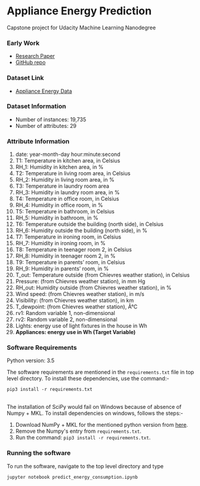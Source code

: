 
# Appliance Energy Prediction

Capstone project for Udacity Machine Learning Nanodegree

### Early Work

* [Research Paper](http://dx.doi.org/10.1016/j.enbuild.2017.01.083)           <br>
* [GitHub repo](https://github.com/LuisM78/Appliances-energy-prediction-data)

### Dataset Link

* [Appliance Energy Data](http://archive.ics.uci.edu/ml/datasets/Appliances+energy+prediction)

### Dataset Information

* Number of instances: 19,735
* Number of attributes: 29

### Attribute Information

1. date: year-month-day hour:minute:second 
2. T1: Temperature in kitchen area, in Celsius  
3. RH_1: Humidity in kitchen area, in %  
4. T2: Temperature in living room area, in Celsius  
5. RH_2: Humidity in living room area, in %  
6. T3: Temperature in laundry room area  
7. RH_3: Humidity in laundry room area, in %  
8. T4: Temperature in office room, in Celsius  
9. RH_4: Humidity in office room, in %  
10. T5: Temperature in bathroom, in Celsius  
11. RH_5: Humidity in bathroom, in %  
12. T6: Temperature outside the building (north side), in Celsius  
13. RH_6: Humidity outside the building (north side), in %  
14. T7: Temperature in ironing room, in Celsius  
15. RH_7: Humidity in ironing room, in %  
16. T8: Temperature in teenager room 2, in Celsius  
17. RH_8: Humidity in teenager room 2, in %  
18. T9: Temperature in parents’ room, in Celsius  
19. RH_9: Humidity in parents’ room, in %  
20. T_out: Temperature outside (from Chievres weather station), in Celsius  
21. Pressure: (from Chievres weather station), in mm Hg  
22. RH_out: Humidity outside (from Chievres weather station), in %  
23. Wind speed: (from Chievres weather station), in m/s  
24. Visibility: (from Chievres weather station), in km  
25. T_dewpoint: (from Chievres weather station), Â°C  
26. rv1: Random variable 1, non-dimensional 
27. rv2:  Random variable 2, non-dimensional 
28. Lights: energy use of light fixtures in the house in Wh  
29. **Appliances: energy use in Wh  (Target Variable)**

### Software Requirements

Python version: 3.5

The software requirements are mentioned in the `requirements.txt`
 file in top level directory. To install these dependencies, use 
 the command:-
 
```pip3 install -r requirements.txt```

<br>
The installation of SciPy would fail on Windows because of absence of
Numpy + MKL. To install dependencies on windows, follows the steps:-

1. Download NumPy + MKL for the mentioned python version from [here](http://www.lfd.uci.edu/~gohlke/pythonlibs/#numpy).
2. Remove the Numpy's entry from `requirements.txt`.
3. Run the command: ```pip3 install -r requirements.txt```.

### Running the software

To run the software, navigate to the top level directory and type

```jupyter notebook predict_energy_consumption.ipynb```
